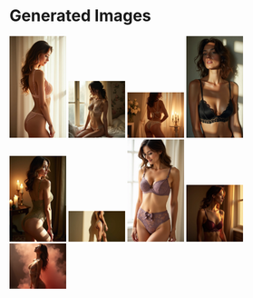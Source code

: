 # Generated Images



<img src="2025_07_09_01.webp" width="100"/> <img src="2025_07_09_02.webp" width="100"/> <img src="2025_07_09_03.webp" width="100"/> <img src="2025_07_09_04.webp" width="100"/> <img src="2025_07_09_05.webp" width="100"/> <img src="2025_07_09_06.webp" width="100"/> <img src="2025_07_09_07.webp" width="100"/> <img src="2025_07_09_08.webp" width="100"/> <img src="2025_07_09_09.webp" width="100"/>